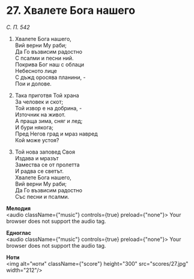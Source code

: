 # 27. Хвалете Бога нашего

_С. П. 542_

1. Хвалете Бога нашего,  
Вий верни Му раби;  
Да Го възвисим радостно  
С псалми и песни ний.  
Покрива Бог наш с облаци  
Небесното лице  
С дъжд оросява планини, -  
Пои и долове.  

2. Така приготвя Той храна  
За человек и скот;  
Той извор е на добрина, -  
Източник на живот.  
А праща зима, сняг и лед;  
И бури някога;  
Пред Негов град и мраз навред  
Кой може устоя?

3. Той нова заповед Своя  
Издава и мразът  
Замества се от пролетта  
И радва се светът.  
Хвалете Бога нашего,  
Вий верни Му раби;  
Да Го възвисим радостно  
Със песни и псалми.

**Мелодия**  
<audio className={"music"} controls={true} preload={"none"}>
    <source src="mp3/27.mp3" type="audio/mpeg"/>
    Your browser does not support the audio tag.
</audio>

**Едноглас**  
<audio className={"music"} controls={true} preload={"none"}>
    <source src="transp/27.mp3" type="audio/mpeg"/>
    Your browser does not support the audio tag.
</audio>

**Ноти**  
<img alt="ноти" className={"score"} height="300" src="scores/27.jpg" width="212"/>
